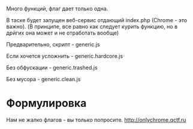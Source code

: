 Много функций, флаг дает только одна.

В таске будет запущен веб-сервис отдающий index.php (Chrome - это важно). (В принципе, все равно как следует курить функцию, но в дрйгих она может и не отработать вообще)

Предварительно, скрипт - generic.js

Если хочется усложнить - generic.hardcore.js

Без обфускации - generic.trashed.js

Без мусора - generic.clean.js


# Формулировка #

Нам не жалко флагов - вы только попросите. <a href="http://onlychrome.qctf.ru">http://onlychrome.qctf.ru</a>
